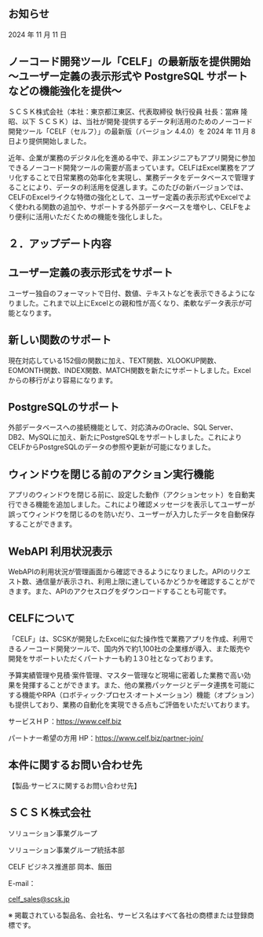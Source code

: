 ## お知らせ



2024 年 11 月 11 日

## ノーコード開発ツール「CELF」の最新版を提供開始 ～ユーザー定義の表示形式や PostgreSQL サポートなどの機能強化を提供～

ＳＣＳＫ株式会社（本社：東京都江東区、代表取締役 執行役員 社長：當麻 隆昭、以下 ＳＣＳＫ）は、当社が開発·提供するデータ利活用のためのノーコード開発ツール「CELF（セルフ）」の最新版（バージョン 4.4.0）を 2024 年 11 月 8 日より提供開始しました。

近年、企業が業務のデジタル化を進める中で、非エンジニアもアプリ開発に参加できるノーコード開発ツールの需要が高まっています。CELFはExcel業務をアプリ化することで日常業務の効率化を実現し、業務データをデータベースで管理することにより、データの利活用を促進します。このたびの新バージョンでは、CELFのExcelライクな特徴の強化として、ユーザー定義の表示形式やExcelでよく使われる関数の追加や、サポートする外部データベースを増やし、CELFをより便利に活用いただくための機能を強化しました。

## ２．アップデート内容

## ユーザー定義の表示形式をサポート

ユーザー独自のフォーマットで日付、数値、テキストなどを表示できるようになりました。これまで以上にExcelとの親和性が高くなり、柔軟なデータ表示が可能となります。

## 新しい関数のサポート

現在対応している152個の関数に加え、TEXT関数、XLOOKUP関数、EOMONTH関数、INDEX関数、MATCH関数を新たにサポートしました。Excelからの移行がより容易になります。

## PostgreSQLのサポート

外部データベースへの接続機能として、対応済みのOracle、SQL Server、DB2、MySQLに加え、新たにPostgreSQLをサポートしました。これによりCELFからPostgreSQLのデータの参照や更新が可能になりました。

## ウィンドウを閉じる前のアクション実行機能

アプリのウィンドウを閉じる前に、設定した動作（アクションセット）を自動実行できる機能を追加しました。これにより確認メッセージを表示してユーザーが誤ってウィンドウを閉じるのを防いだり、ユーザーが入力したデータを自動保存することができます。

## WebAPI 利用状況表示

WebAPIの利用状況が管理画面から確認できるようになりました。APIのリクエスト数、通信量が表示され、利用上限に達しているかどうかを確認することができます。また、APIのアクセスログをダウンロードすることも可能です。

## CELFについて

「CELF」は、SCSKが開発したExcelに似た操作性で業務アプリを作成、利用できるノーコード開発ツールで、国内外で約1,100社の企業様が導入、また販売や開発をサポートいただくパートナーも約１3０社となっております。

予算実績管理や見積·案件管理、マスター管理など現場に密着した業務で高い効果を発揮することができます。また、他の業務パッケージとデータ連携を可能にする機能やRPA（ロボティック·プロセス·オートメーション）機能（オプション）も提供しており、業務の自動化を実現できる点もご評価をいただいております。

サービスＨＰ：https://www.celf.biz

パートナー希望の方用 HP：https://www.celf.biz/partner-join/

## 本件に関するお問い合わせ先

【製品·サービスに関するお問い合わせ先】

## ＳＣＳＫ株式会社

ソリューション事業グループ

ソリューション事業グループ統括本部

CELF ビジネス推進部 岡本、飯田

E-mail：

celf_sales@scsk.jp

※ 掲載されている製品名、会社名、サービス名はすべて各社の商標または登録商標です。